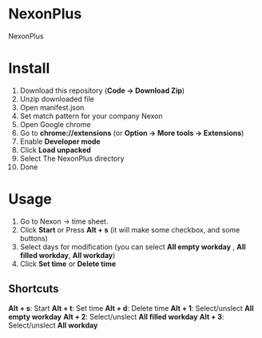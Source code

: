 # NexonPlus
NexonPlus

# Install

1. Download this repository (**Code -> Download Zip**)
2. Unzip downloaded file
3. Open manifest.json
4. Set match pattern for your company Nexon
3. Open Google chrome
4. Go to **chrome://extensions** (or **Option -> More tools -> Extensions**)
5. Enable **Developer mode**
6. Click **Load unpacked**
7. Select The NexonPlus directory
8. Done

# Usage
1. Go to Nexon -> time sheet.
2. Click **Start** or Press **Alt + s** (it will make some checkbox, and some buttons)
3. Select days for modification (you can select **All empty workday** , **All filled workday**, **All workday**)
4. Click **Set time** or **Delete time**


## Shortcuts

**Alt + s**: Start
**Alt + t**: Set time
**Alt + d**: Delete time
**Alt + 1**: Select/unslect **All empty workday**
**Alt + 2**: Select/unslect **All filled workday**
**Alt + 3**: Select/unslect **All workday**